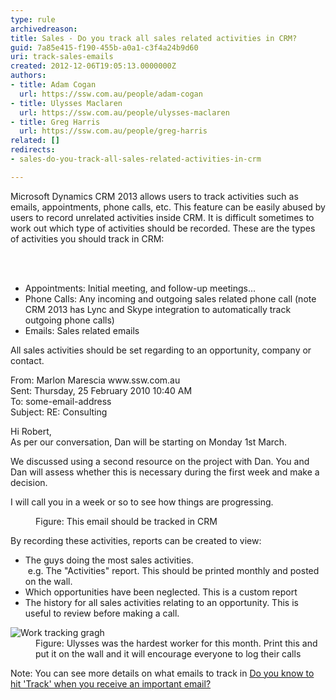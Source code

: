 ```yaml
---
type: rule
archivedreason: 
title: Sales - Do you track all sales related activities in CRM?
guid: 7a85e415-f190-455b-a0a1-c3f4a24b9d60
uri: track-sales-emails
created: 2012-12-06T19:05:13.0000000Z
authors:
- title: Adam Cogan
  url: https://ssw.com.au/people/adam-cogan
- title: Ulysses Maclaren
  url: https://ssw.com.au/people/ulysses-maclaren
- title: Greg Harris
  url: https://ssw.com.au/people/greg-harris
related: []
redirects:
- sales-do-you-track-all-sales-related-activities-in-crm

---
```



<p>Microsoft Dynamics CRM 2013&#160;allows users to track activities such as emails, appointments,
          phone calls, etc. This feature can be easily abused by users to record unrelated
          activities inside CRM. It is difficult sometimes to work out which type of activities
          should be recorded. These are the types of activities you should track in CRM&#58;
        </p>
<br><excerpt class='endintro'></excerpt><br>
<ul><li>Appointments&#58; Initial meeting, and follow-up meetings... </li><li>Phone Calls&#58; Any incoming and outgoing sales related phone call (note CRM 2013 has&#160;Lync and Skype integration to automatically track outgoing phone calls)​</li><li>Emails&#58; Sales related emails </li></ul><p> All sales activities should be set regarding to&#160;an opportunity, company or contact.</p><dl><dt class="greyBox"><p>            From&#58; Marlon Marescia​ www.ssw.com.au 
         <br> Sent&#58; Thursday, 25 February 2010 10&#58;40 AM<br> To&#58; some-email-address<br> Subject&#58; RE&#58; Consulting<br></p><p>Hi Robert,<br> As per our conversation, Dan will be starting on Monday 1st March.</p><p>We discussed using a second resource on the project with Dan. You and Dan will assess whether this is necessary during the first week and make a decision.</p><p>I will call you in a week or so to see how things are progressing.</p></dt><dd> Figure&#58; This email should be tracked in CRM</dd></dl><p>By recording these activities, reports can be created to view&#58;</p><ul><li>The guys doing the most sales activities.<br>&#160;e.g. The &quot;Activities&quot; report. This should be printed monthly and posted on the wall.</li><li>Which opportunities have been neglected. This is a custom report​</li><li>The history fo​r all sales activities relating to an opportunity. This is useful to review before making a call.</li></ul><dl class="image"><dt> 
      <img src="/Communication/RulesToBetterCRMForUsers/PublishingImages/TrackingGraph.jpg" alt="Work tracking gragh" />
   </dt><dd> Figure&#58; Ulysses was the hardest worker for this month. Print this and put it on the wall and it will encourage everyone to log their calls </dd></dl><p>
Note&#58; ​You can see more details on what emails to track in&#160;<a href="/Communication/RulesToBetterCRMForUsers/Pages/Hit-Track-in-CRM-when-you-receive-an-important-email.aspx">Do you know to hit 'Track' when you receive an important email?​​</a></p>


